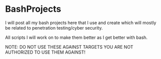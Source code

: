 # BashProjects
I will post all my bash projects here that I use and create which will mostly be related to penetration testing/cyber security.

All scripts I will work on to make them better as I get better with bash.

NOTE: DO NOT USE THESE AGAINST TARGETS YOU ARE NOT AUTHORIZED TO USE THEM AGAINST!
